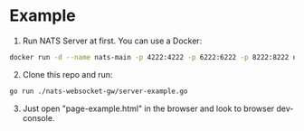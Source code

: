 # Example

1. Run NATS Server at first. You can use a Docker:

```bash
docker run -d --name nats-main -p 4222:4222 -p 6222:6222 -p 8222:8222 nats
```

2. Clone this repo and run:

```bash
go run ./nats-websocket-gw/server-example.go
```

3. Just open "page-example.html" in the browser and look to browser dev-console.